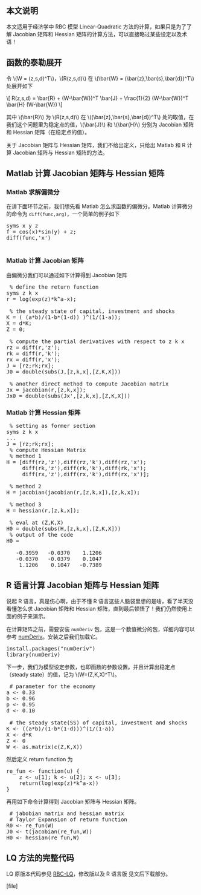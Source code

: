 <script type="text/javascript" src="http://cdn.mathjax.org/mathjax/latest/MathJax.js?config=TeX-MML-AM_HTMLorMML.js"></script>
## 本文说明

本文适用于经济学中 RBC 模型 Linear-Quadratic 方法的计算，如果只是为了了解 Jacobian 矩阵和 Hessian 矩阵的计算方法，可以直接略过某些设定以及术语！

## 函数的泰勒展开

令 \\(W = (z,s,d)^T\\)，\\(R(z,s,d)\\) 在 \\(\bar{W} = (\bar{z},\bar{s},\bar{d})^T\\) 处展开如下

\\[
R(z,s,d) = \bar{R} + (W-\bar{W})^T \bar{J} + \frac{1}{2} (W-\bar{W})^T \bar{H} (W-\bar{W})
\\]

其中 \\(\bar{R}\\) 为 \\(R(z,s,d)\\) 在 \\((\bar{z},\bar{s},\bar{d})^T\\) 处的取值，在我们这个问题里为稳定点的值，\\(\bar{J}\\) 和 \\(\bar{H}\\) 分别为 Jacobian 矩阵和 Hessian 矩阵（在稳定点的值）。

关于 Jacobian 矩阵与 Hessian 矩阵，我们不给出定义，只给出 Matlab 和 R 计算 Jacobian 矩阵与 Hessian 矩阵的方法。

## Matlab 计算 Jacobian 矩阵与 Hessian 矩阵

### Matlab 求解偏微分

在讲下面环节之前，我们想先看 Matlab 怎么求函数的偏微分。Matlab 计算微分的命令为 `diff(func,arg)`，一个简单的例子如下

<pre class="lang:matlab decode:true " >
syms x y z
f = cos(x)*sin(y) + z;
diff(func,'x')
 </pre> 

### Matlab 计算 Jacobian 矩阵

由偏微分我们可以通过如下计算得到 Jacobian 矩阵

<pre class="lang:matlab decode:true " >
 % define the return function
syms z k x
r = log(exp(z)*k^a-x);

 % the steady state of capital, investment and shocks
K = ( (a*b)/(1-b*(1-d)) )^(1/(1-a));
X = d*K;
Z = 0;

 % compute the partial derivatives with respect to z k x
rz = diff(r,'z');
rk = diff(r,'k');
rx = diff(r,'x');
J = [rz;rk;rx];
J0 = double(subs(J,[z,k,x],[Z,K,X]))

 % another direct method to compute Jacobian matrix 
Jx = jacobian(r,[z,k,x]);
Jx0 = double(subs(Jx',[z,k,x],[Z,K,X]))
</pre>

### Matlab 计算 Hessian 矩阵

<pre class="lang:matlab decode:true " >
 % setting as former section
syms z k x
...
J = [rz;rk;rx];
 % compute Hessian Matrix
 % method 1
H = [diff(rz,'z'),diff(rz,'k'),diff(rz,'x');
     diff(rk,'z'),diff(rk,'k'),diff(rk,'x');
     diff(rx,'z'),diff(rx,'k'),diff(rx,'x')];

 % method 2
H = jacobian(jacobian(r,[z,k,x]),[z,k,x]);

 % method 3
H = hessian(r,[z,k,x]);

 % eval at (Z,K,X)
H0 = double(subs(H,[z,k,x],[Z,K,X]))
 % output of the code
H0 =

   -0.3959   -0.0370    1.1206
   -0.0370   -0.0379    0.1047
    1.1206    0.1047   -0.7389
</pre>

## R 语言计算 Jacobian 矩阵与 Hessian 矩阵

说起 R 语言，真是伤心啊，由于不懂 R 语言这些人脑袋里想的是啥，看了半天没看懂怎么求 Jacobian 矩阵和 Hessian 矩阵，直到最后顿悟了！我们仍然使用上面的例子来演示。

在计算矩阵之前，需要安装 `numDeriv` 包，这是一个数值微分的包，详细内容可以参考 [numDeriv](http://cran.r-project.org/web/packages/numDeriv/index.html)。安装之后我们加载它。

<pre class="lang:r decode:true " >
install.packages("numDeriv")
library(numDeriv)
</pre>

下一步，我们为模型设定参数，也即函数的参数设置。并且计算出稳定点（steady state）的值，记为 \\(W=(Z,K,X)^T\\)。

<pre class="lang:r decode:true " >
 # parameter for the economy
a <- 0.33
b <- 0.96
p <- 0.95
d <- 0.10

 # the steady state(SS) of capital, investment and shocks
K <- ((a*b)/(1-b*(1-d)))^(1/(1-a))
X <- d*K
Z <- 0
W <- as.matrix(c(Z,K,X))
</pre>

然后定义 return function 为

<pre class="lang:r decode:true " >
re_fun <- function(u) {
    z <- u[1]; k <- u[2]; x <- u[3];
    return(log(exp(z)*k^a-x))
}
</pre>

再用如下命令计算得到 Jacobian 矩阵与 Hessian 矩阵。

<pre class="lang:r decode:true " >
 # jabobian matrix and hessian matrix
 # Taylor Expansion of return function
R0 <- re_fun(W)
J0 <- t(jacobian(re_fun,W))
H0 <- hessian(re_fun,W)
</pre>

## LQ 方法的完整代码

LQ 原版本代码参见 [RBC-LQ](https://dge.repec.org/codes/marimon-scott/Diaz/lqxk.m)，修改版以及 R 语言版 见文后下载部分。

[file]

